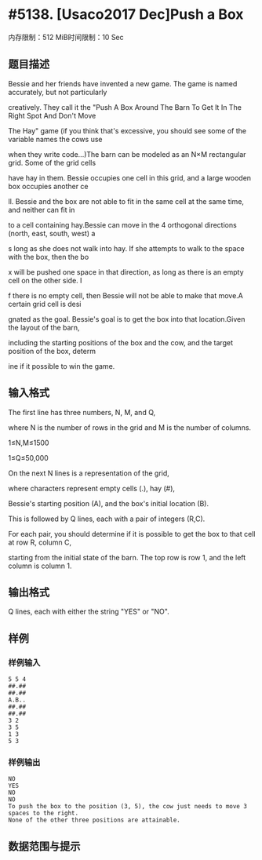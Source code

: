 # #5138. [Usaco2017 Dec]Push a Box

内存限制：512 MiB时间限制：10 Sec

## 题目描述

Bessie and her friends have invented a new game. The game is named accurately, but not particularly 

creatively. They call it the "Push A Box Around The Barn To Get It In The Right Spot And Don't Move 

The Hay" game (if you think that's excessive, you should see some of the variable names the cows use

 when they write code...)The barn can be modeled as an N&times;M rectangular grid. Some of the grid cells

 have hay in them. Bessie occupies one cell in this grid, and a large wooden box occupies another ce

ll. Bessie and the box are not able to fit in the same cell at the same time, and neither can fit in

to a cell containing hay.Bessie can move in the 4 orthogonal directions (north, east, south, west) a

s long as she does not walk into hay. If she attempts to walk to the space with the box, then the bo

x will be pushed one space in that direction, as long as there is an empty cell on the other side. I

f there is no empty cell, then Bessie will not be able to make that move.A certain grid cell is desi

gnated as the goal. Bessie's goal is to get the box into that location.Given the layout of the barn,

 including the starting positions of the box and the cow, and the target position of the box, determ

ine if it possible to win the game.

## 输入格式

The first line has three numbers, N, M, and Q, 

where N is the number of rows in the grid and M is the number of columns.

1&le;N,M&le;1500

1&le;Q&le;50,000

On the next N lines is a representation of the grid, 

where characters represent empty cells (.), hay (#),

Bessie's starting position (A), and the box's initial location (B).

This is followed by Q lines, each with a pair of integers (R,C). 

For each pair, you should determine if it is possible to get the box to that cell at row R, column C, 

starting from the initial state of the barn. The top row is row 1, and the left column is column 1.

## 输出格式

Q lines, each with either the string "YES" or "NO".

## 样例

### 样例输入

    
    5 5 4
    ##.##
    ##.##
    A.B..
    ##.##
    ##.##
    3 2
    3 5
    1 3
    5 3
    

### 样例输出

    
    NO
    YES
    NO
    NO
    To push the box to the position (3, 5), the cow just needs to move 3 spaces to the right.
    None of the other three positions are attainable.
    

## 数据范围与提示
